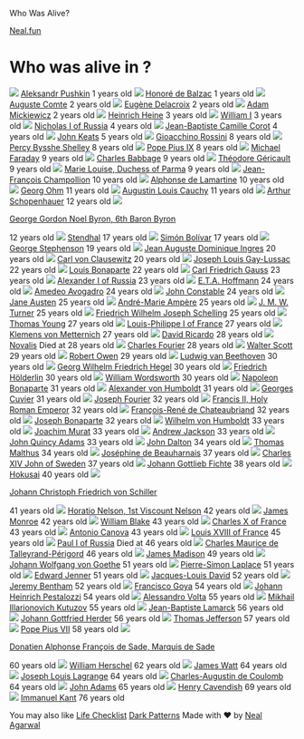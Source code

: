 Who Was Alive?

[Neal.fun](https://neal.fun/)

# Who was alive in ?

![](../_resources/e8adb9c526ecf7587ff0a639a7359e32.png)
[Aleksandr Pushkin](https://en.wikipedia.org/?curid=52790)
1 years old
![](../_resources/7940cd71dca1cbe493300b09636a23f0.png)
[Honoré de Balzac](https://en.wikipedia.org/?curid=42368)
1 years old
![](../_resources/e9d2baf68004d2bdb4a74389316cdd2b.png)
[Auguste Comte](https://en.wikipedia.org/?curid=132471)
2 years old
![](../_resources/23a277d1d5c19e7c6d0cdd0124602165.png)
[Eugène Delacroix](https://en.wikipedia.org/?curid=169832)
2 years old
![](../_resources/b03eb625c980629fb8502c141ed81be1.png)
[Adam Mickiewicz](https://en.wikipedia.org/?curid=158252)
2 years old
![](../_resources/0c56af3df806401042a477bbeccb15da.png)
[Heinrich Heine](https://en.wikipedia.org/?curid=104641)
3 years old
![](../_resources/9406db838c5b10f4c081ca02bf0336e5.png)
[William I](https://en.wikipedia.org/?curid=151112)
3 years old
![](../_resources/2bd9aceb78af9792f2fdb105b9139317.png)
[Nicholas I of Russia](https://en.wikipedia.org/?curid=46641)
4 years old
![](../_resources/d1d3bf84df7c9d0e6458a92a88e92837.png)
[Jean-Baptiste Camille Corot](https://en.wikipedia.org/?curid=208687)
4 years old
![](../_resources/5df4970d6557e15ddcf10861c5c926c0.png)
[John Keats](https://en.wikipedia.org/?curid=16455)
5 years old
![](../_resources/d89daae70bbc9ff951cce25eedade3bf.png)
[Gioacchino Rossini](https://en.wikipedia.org/?curid=12406)
8 years old
![](../_resources/ffa9655979a7bd2dffc87e121e1a31e4.png)
[Percy Bysshe Shelley](https://en.wikipedia.org/?curid=20502020)
8 years old
![](../_resources/a52f5ca04789a6310bb070fcaee36bcb.png)
[Pope Pius IX](https://en.wikipedia.org/?curid=54161)
8 years old
![](../_resources/c02c41cdad040a2d7fc1122674a74a2d.png)
[Michael Faraday](https://en.wikipedia.org/?curid=19727)
9 years old
![](../_resources/5b1c64c407df2310d4f2c274de621a5f.png)
[Charles Babbage](https://en.wikipedia.org/?curid=5698)
9 years old
![](../_resources/6ca36c5a689ff2de2382c9da139eac1c.png)
[Théodore Géricault](https://en.wikipedia.org/?curid=511567)
9 years old
![](../_resources/485cb057f02227414bcc41a381727c69.png)
[Marie Louise, Duchess of Parma](https://en.wikipedia.org/?curid=62665)
9 years old
![](../_resources/ca19acfc1dfd3c665b6c1926360b173e.png)
[Jean-François Champollion](https://en.wikipedia.org/?curid=55434)
10 years old
![](../_resources/72bce250c2257ba2fc7647a756e92ead.png)
[Alphonse de Lamartine](https://en.wikipedia.org/?curid=170759)
10 years old
![](../_resources/81b6836cead9c16e7aa432e73ec59498.png)
[Georg Ohm](https://en.wikipedia.org/?curid=49080)
11 years old
![](../_resources/72a7c25c7f21e24286fb90bf635f4c30.png)
[Augustin Louis Cauchy](https://en.wikipedia.org/?curid=1842)
11 years old
![](../_resources/1c82a546e4c87a4152b20c4e38b5333c.png)
[Arthur Schopenhauer](https://en.wikipedia.org/?curid=700)
12 years old
![](../_resources/b546d67fd431d50eff31f194d93ee1fd.png)

[George Gordon Noel Byron, 6th Baron Byron](https://en.wikipedia.org/?curid=17566665)

12 years old
![](../_resources/2f1cc2f0237d0395003b3a13d98bae76.png)
[Stendhal](https://en.wikipedia.org/?curid=26773)
17 years old
![](../_resources/ecaacee1e2bc8612625b939a7746113a.png)
[Simón Bolívar](https://en.wikipedia.org/?curid=55917)
17 years old
![](../_resources/c5b66c651fb20c93670c307f2014f5da.png)
[George Stephenson](https://en.wikipedia.org/?curid=12578)
19 years old
![](../_resources/d098c860196a2fb5b0f55332d8096404.png)
[Jean Auguste Dominique Ingres](https://en.wikipedia.org/?curid=48030)
20 years old
![](../_resources/fa28f0bb8176a764a91b71707225fbab.png)
[Carl von Clausewitz](https://en.wikipedia.org/?curid=6066)
20 years old
![](../_resources/69d687de7919b4a086039eb67628d3a8.png)
[Joseph Louis Gay-Lussac](https://en.wikipedia.org/?curid=52051)
22 years old
![](../_resources/919dafb43d91198ddc684e8cdb448845.png)
[Louis Bonaparte](https://en.wikipedia.org/?curid=59661)
22 years old
![](../_resources/c58e7a4f761a594aeebff05ed2a5df12.png)
[Carl Friedrich Gauss](https://en.wikipedia.org/?curid=6125)
23 years old
![](../_resources/77910085d51e890dc954723f2a717789.png)
[Alexander I of Russia](https://en.wikipedia.org/?curid=27126603)
23 years old
![](../_resources/de8a6d796ed2a17bbabd664b032cbb25.png)
[E.T.A. Hoffmann](https://en.wikipedia.org/?curid=10151)
24 years old
![](../_resources/6d7869a3b6ae710c318f6359154085cf.png)
[Amedeo Avogadro](https://en.wikipedia.org/?curid=42009)
24 years old
![](../_resources/ff81f44972bff28f327983fde622607a.png)
[John Constable](https://en.wikipedia.org/?curid=113565)
24 years old
![](../_resources/c5fbfbfc7be02d100de7cc9bb2934c9d.png)
[Jane Austen](https://en.wikipedia.org/?curid=15782)
25 years old
![](../_resources/dcb7697e139556adbfbaba5ecad159d3.png)
[André-Marie Ampère](https://en.wikipedia.org/?curid=1363)
25 years old
![](../_resources/b73254c6cb10afe4d491f7db3f01acfc.png)
[J. M. W. Turner](https://en.wikipedia.org/?curid=72187)
25 years old
![](../_resources/04b4b8d866c43a1fc4c914613fdb29d3.png)
[Friedrich Wilhelm Joseph Schelling](https://en.wikipedia.org/?curid=177557)
25 years old
![](../_resources/a5ca828ecb20bb52631689a12ac47628.png)
[Thomas Young](https://en.wikipedia.org/?curid=51624)
27 years old
![](../_resources/f423f89625aee25a6af071c21184e0c6.png)
[Louis-Philippe I of France](https://en.wikipedia.org/?curid=77352)
27 years old
![](../_resources/8af40055a7c88f54ebb3d4d35bc751a4.png)
[Klemens von Metternich](https://en.wikipedia.org/?curid=144439)
27 years old
![](../_resources/4196d683ba232e0a81a064c0a1f08981.png)
[David Ricardo](https://en.wikipedia.org/?curid=8470)
28 years old
![](../_resources/47e46206af26066a8b82e3a65ad6f5cd.png)
[Novalis](https://en.wikipedia.org/?curid=214866)
Died at 28 years old
![](../_resources/80e393b7dce2f4af83da5bbdef82fb4a.png)
[Charles Fourier](https://en.wikipedia.org/?curid=237186)
28 years old
![](../_resources/34663b69c8207859b3763cdc3aaca565.png)
[Walter Scott](https://en.wikipedia.org/?curid=27884)
29 years old
![](../_resources/9fd0e4de56d71ea52e854acdc2e7f666.png)
[Robert Owen](https://en.wikipedia.org/?curid=323481)
29 years old
![](../_resources/7b6e5f398bf219f576c5a8db2b8824db.png)
[Ludwig van Beethoven](https://en.wikipedia.org/?curid=17914)
30 years old
![](../_resources/0b29e31fc5a703217f7e3fc23efb8750.png)
[Georg Wilhelm Friedrich Hegel](https://en.wikipedia.org/?curid=12598)
30 years old
![](../_resources/3cb48eb16bd83e818d6c1aff6e46f2bc.png)
[Friedrich Hölderlin](https://en.wikipedia.org/?curid=162742)
30 years old
![](../_resources/f900ae0c05e3d119f1dff0d6d95d61a8.png)
[William Wordsworth](https://en.wikipedia.org/?curid=33925)
30 years old
![](../_resources/8860f1f3b9c1836a0ce23891e01bb64b.png)
[Napoleon Bonaparte](https://en.wikipedia.org/?curid=69880)
31 years old
![](../_resources/7e9e5c6cbbeafa029896e5dc120fd9c0.png)
[Alexander von Humboldt](https://en.wikipedia.org/?curid=70631)
31 years old
![](../_resources/2c5071ed0bf09d0aa696199613f0f252.png)
[Georges Cuvier](https://en.wikipedia.org/?curid=162282)
31 years old
![](../_resources/dee7c3215e643e6e5d143b37cd17ff06.png)
[Joseph Fourier](https://en.wikipedia.org/?curid=25767401)
32 years old
![](../_resources/eed350c19a08b97cad1b69dc833ab91b.png)
[Francis II, Holy Roman Emperor](https://en.wikipedia.org/?curid=11551)
32 years old
![](../_resources/929f7c7bfa9de2ee4fffcb8ca2028ea8.png)
[François-René de Chateaubriand](https://en.wikipedia.org/?curid=165723)
32 years old
![](../_resources/eb2703d2717e64b716e052c3cc71b8d9.png)
[Joseph Bonaparte](https://en.wikipedia.org/?curid=62556)
32 years old
![](../_resources/9763227a7fff35cad14d407e0c4ec10d.png)
[Wilhelm von Humboldt](https://en.wikipedia.org/?curid=33110)
33 years old
![](../_resources/eb8dbecf18ad1eaec76677ea8e05b839.png)
[Joachim Murat](https://en.wikipedia.org/?curid=336809)
33 years old
![](../_resources/1e6b2ee3abd6333be184fc79429b782c.png)
[Andrew Jackson](https://en.wikipedia.org/?curid=1623)
33 years old
![](../_resources/8b7cc560346289aeb61c763f7093bb32.png)
[John Quincy Adams](https://en.wikipedia.org/?curid=15654)
33 years old
![](../_resources/d686b5636191a7582a099f06a5f8c3a0.png)
[John Dalton](https://en.wikipedia.org/?curid=44112)
34 years old
![](../_resources/439cc1de648b1a946f2c5e3e7fd02552.png)
[Thomas Malthus](https://en.wikipedia.org/?curid=31468)
34 years old
![](../_resources/57652cc873809e3370574ff40a710ed3.png)
[Joséphine de Beauharnais](https://en.wikipedia.org/?curid=62626)
37 years old
![](../_resources/c1d48369e3e1e16c39a2e100b3d92ed7.png)
[Charles XIV John of Sweden](https://en.wikipedia.org/?curid=38585)
37 years old
![](../_resources/9cac478224447917e906e6f855371292.png)
[Johann Gottlieb Fichte](https://en.wikipedia.org/?curid=12007)
38 years old
![](../_resources/64486f52f60e92723ab8261d7e686247.png)
[Hokusai](https://en.wikipedia.org/?curid=43357)
40 years old
![](../_resources/0c301c8cb2efe58abf90b472c87c9441.png)

[Johann Christoph Friedrich von Schiller](https://en.wikipedia.org/?curid=63742)

41 years old
![](../_resources/d35e963cb4ffe11a94c134d279cee17c.png)
[Horatio Nelson, 1st Viscount Nelson](https://en.wikipedia.org/?curid=24874360)
42 years old
![](../_resources/7ec60934c82495deb7d67a1123d62ffd.png)
[James Monroe](https://en.wikipedia.org/?curid=15978)
42 years old
![](../_resources/15fbcdb33e2b27243f36706bd5b22aa1.png)
[William Blake](https://en.wikipedia.org/?curid=33175)
43 years old
![](../_resources/d7bdd9ea1922519137f1a5c040d0d4ba.png)
[Charles X of France](https://en.wikipedia.org/?curid=62531)
43 years old
![](../_resources/53d6945fba4ca773a45d06890408abf8.png)
[Antonio Canova](https://en.wikipedia.org/?curid=2064)
43 years old
![](../_resources/5533af832b838ae8843d3b19d2c37dcd.png)
[Louis XVIII of France](https://en.wikipedia.org/?curid=62114)
45 years old
![](../_resources/8507fa5df40774d41e476b1e40d95af2.png)
[Paul I of Russia](https://en.wikipedia.org/?curid=148206)
Died at 46 years old
![](../_resources/7a0a846b9d5a998467410f21ea4a8671.png)
[Charles Maurice de Talleyrand-Périgord](https://en.wikipedia.org/?curid=48542)
46 years old
![](../_resources/400606e0309fe8b3d552c6370a48f96a.png)
[James Madison](https://en.wikipedia.org/?curid=15950)
49 years old
![](../_resources/3d050169fdfe00addc416e2e48ce5106.png)
[Johann Wolfgang von Goethe](https://en.wikipedia.org/?curid=19242322)
51 years old
![](../_resources/7fbd7c4a30b98349032c69aabc9a2ff9.png)
[Pierre-Simon Laplace](https://en.wikipedia.org/?curid=344783)
51 years old
![](../_resources/905ddf538c434ea867851064057e7659.png)
[Edward Jenner](https://en.wikipedia.org/?curid=9506)
51 years old
![](../_resources/c5e83b64ad6291b6a478450c155d61ff.png)
[Jacques-Louis David](https://en.wikipedia.org/?curid=9072)
52 years old
![](../_resources/c6a8719a09847124576a12d3eac8d3fa.png)
[Jeremy Bentham](https://en.wikipedia.org/?curid=46038)
52 years old
![](../_resources/694de615c25e506bae25cef6a2bbac19.png)
[Francisco Goya](https://en.wikipedia.org/?curid=10868)
54 years old
![](../_resources/3c69c1879473ddc31c6835ebc485ee54.png)
[Johann Heinrich Pestalozzi](https://en.wikipedia.org/?curid=605735)
54 years old
![](../_resources/2390c2d64c25b23dfffee3ccc82706df.png)
[Alessandro Volta](https://en.wikipedia.org/?curid=1923)
55 years old
![](../_resources/603faeccfde65f5bf8a516f6d98e68cf.png)
[Mikhail Illarionovich Kutuzov](https://en.wikipedia.org/?curid=251000)
55 years old
![](../_resources/7bf090e21685aebf48e56562b89b53cd.png)
[Jean-Baptiste Lamarck](https://en.wikipedia.org/?curid=145704)
56 years old
![](../_resources/b9e42f0846fa76e0e4ff40433760e42d.png)
[Johann Gottfried Herder](https://en.wikipedia.org/?curid=294037)
56 years old
![](../_resources/b9eed2bf760ee2d4cbe69b8826d2266f.png)
[Thomas Jefferson](https://en.wikipedia.org/?curid=29922)
57 years old
![](../_resources/521124a5bbce4817d70d0e84dd9ff47a.png)
[Pope Pius VII](https://en.wikipedia.org/?curid=69246)
58 years old
![](../_resources/8e5f9186af7a06690471b7c11fec33b7.png)

[Donatien Alphonse François de Sade, Marquis de Sade](https://en.wikipedia.org/?curid=21345243)

60 years old
![](../_resources/496c8310d3fb9fba60773f4780ab1b51.png)
[William Herschel](https://en.wikipedia.org/?curid=33971)
62 years old
![](../_resources/61258816428b5d4c77bf17676b70cb45.png)
[James Watt](https://en.wikipedia.org/?curid=16142)
64 years old
![](../_resources/bbe6525a1a6bf9ab8ec12e89337c5e30.png)
[Joseph Louis Lagrange](https://en.wikipedia.org/?curid=87793)
64 years old
![](../_resources/56b84b9a86645c09d4e130bcb573cd80.png)
[Charles-Augustin de Coulomb](https://en.wikipedia.org/?curid=211439)
64 years old
![](../_resources/a5a729096becd741b68b6c6100784602.png)
[John Adams](https://en.wikipedia.org/?curid=10410626)
65 years old
![](../_resources/cd707bcf85a12df3e123661c95622b19.png)
[Henry Cavendish](https://en.wikipedia.org/?curid=102338)
69 years old
![](:/1bcccb0408a413a2a5d7ce36a748bcbf)
[Immanuel Kant](https://en.wikipedia.org/?curid=14631)
76 years old

You may also like
[Life Checklist](https://neal.fun/life-checklist/)
[Dark Patterns](https://neal.fun/dark-patterns/)
Made with ❤️ by [Neal Agarwal](https://twitter.com/nealagarwal)